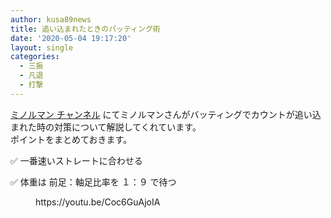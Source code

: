 ```yaml
---
author: kusa89news
title: 追い込まれたときのバッティング術
date: '2020-05-04 19:17:20'
layout: single
categories:
  - 三振
  - 凡退
  - 打撃
---
```


[ミノルマン チャンネル](https://www.youtube.com/channel/UCZ7wA1SgkVC4-_fi8Aj9gRQ) にてミノルマンさんがバッティングでカウントが追い込まれた時の対策について解説してくれています。  
ポイントをまとめておきます。

✅ 一番速いストレートに合わせる

✅ 体重は 前足：軸足比率を １：９ で待つ

<figure class="wp-block-embed-youtube wp-block-embed is-type-video is-provider-youtube wp-embed-aspect-16-9 wp-has-aspect-ratio">

<div class="wp-block-embed__wrapper">https://youtu.be/Coc6GuAjoIA</div>

</figure>